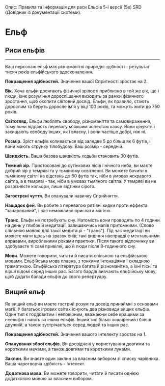 Опис: Правила та інформація для раси Ельфів 5-ї версії (5e) SRD (Довідник із документації системи).

# Ельф
## Риси ельфів
- - -
Ваш персонаж ельф має різноманітні природні здібності - результат тисяч років ельфійського вдосконалення.

**Покращення здібностей.** Значення вашої Спритності зростає на 2.

**Вік.** Хоча ельфи досягають фізичної зрілості приблизно в той же вік, що і люди, їхнє розуміння дорослішання виходить за рамки фізичного зростання, щоб охопити світовий досвід. Ельфи, як правило, стають дорослим та беруть доросле ім'я у віці 100 років, та можуть жити до 750 років.

**Світогляд.** Ельфи люблять свободу, різноманіття та самовираження, тому вони віддають перевагу м'якшим аспектам хаосу. Вони цінують і захищають свободу інших, як і власну, і вони частіше добрі, ніж ні.

**Розмір.** Зріст ельфів коливається від заледве 5 до більш як 6 футів, і вони мають струнку тілобудову. Ваш розмір - середній.

**Швидкість.** Ваша базова швидкість ходьби становить 30 футів.

**Темний зір.** Пристосовані до сутінкових лісів і нічного неба, ви маєте добрий зір у темряві та у тьмяному освітленні. Ви можете бачити в тьмяному світлі на відстань до 60 футів так, ніби в умовах яскравого світла, а в темряві - так, ніби в умовах тьмяного світла. У темряві ви не розрізняєте кольори, лише відтінки сірого.

**Загострені чуття.** Ви опанували навичку Сприйняття.

**Нащадок фей.** Ви робите з перевагою рятівні кидки проти еффекта "зачарований", і вас неможливо приспати магією.

**Транс.** Ельфи не потребують сну. Натомість вони проводять по 4 години на день у глибокій медитації, залишаючись напів притомними. (Слово спільною мовою для такої медитації - "транс"). Під час медитації ви можете мати щось на зразок снів; такі видіння насправді є ментальними вправами, виробленими роками практики. Після такого відпочинку ви здобуваєте ті самі привілеї, що й люди після 8-годинного сну.

**Мови.** Можете говорити, читати й писати спільною та ельфійською мовами. Ельфійська мова плавна, з тонкими інтонаціями і складною граматикою. Ельфійська література багата й різноманітна, а їхні пісні та вірші відомі серед інших рас. Багато бардів вивчають ельфійську мову, щоб додати балади ельфів до свого репертуару.

## Вищий ельф
Як вищий ельф ви маєте гострий розум та досвід принаймні з основами магії. У багатьох ігрових світах існують два різновиди вищих ельфів. Один тип є гордовитим і непокірним, вважаючи себе кращими за неельфів і навіть за інших ельфів. Інший тип більш поширений і більш дружній, а також зустрічається серед людей та інших рас.

**Покращення здібностей.** Значення вашого Інтелекту зростає на 1.

**Опанування зброї ельфів.** Ви досвідчені у користування довгими та короткими мечами, а також довгими та короткими луками.

**Заклин.** Ви знаєте один заклин за власним вибором зі списку чарівника. Ваша чаротворча здібність - Інтелект.

**Додаткова мова.** Ви можете говорити, читати й писати однією додатковою мовою за власним вибором.
